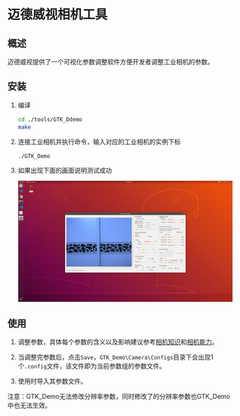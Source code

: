 <!--
 * @Copyright: © 2021, BeingGod. All rights reserved.
 * @Author: BeingGod
 * @Date: 2021-07-31 11:31:12
 * @LastEditors: BeingGod
 * @LastEditTime: 2021-07-31 11:42:03
 * @Description: 
-->
# 迈德威视相机工具



## 概述

​	迈德威视提供了一个可视化参数调整软件方便开发者调整工业相机的参数。



## 安装

1. 编译

   ```bash
   cd ./tools/GTK_Ddemo
   make
   ```

2. 连接工业相机并执行命令，输入对应的工业相机的实例下标

   ```bash
   ./GTK_Demo
   ```

3. 如果出现下面的画面说明测试成功

   ![gtk_demo](https://github.com/BeingGod/YSU-RM-CamSDK/blob/main/asset/gtk_demo.png)



## 使用

1. 调整参数，具体每个参数的含义以及影响建议参考[相机知识]()和[相机能力]()。

2. 当调整完参数后，点击`Save`，`GTK_Demo\Camera\Configs`目录下会出现1个`.config`文件，该文件即为当前参数组的参数文件。
3. 使用时导入其参数文件。



注意：GTK_Demo无法修改分辨率参数，同时修改了的分辨率参数也GTK_Demo中也无法生效。


